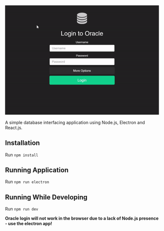 ![](demo.gif)

A simple database interfacing application using Node.js, Electron and React.js.

## Installation
Run `npm install`

## Running Application

Run `npm run electron`

## Running While Developing

Run `npm run dev`

**Oracle login will not work in the browser due to a lack of Node.js presence - use the electron app!**
